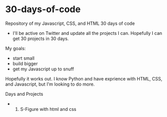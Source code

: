 # 30-days-of-code
Repository of my Javascript, CSS, and HTML 30 days of code

- I'll be active on Twitter and update all the projects I can. Hopefully I can get 30 projects in 30 days. 

My goals: 
- start small
- build bigger
- get my Javascript up to snuff


Hopefully it works out. I know Python and have exprience with HTML, CSS, and Javascript, but I'm looking to do more. 


Days and Projects 
- 1. S-Figure with html and css
